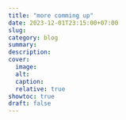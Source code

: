 ```yaml
---
title: "more comming up"
date: 2023-12-01T23:15:00+07:00
slug: 
category: blog 
summary:
description: 
cover:
  image: 
  alt:
  caption: 
  relative: true
showtoc: true
draft: false
---
```


#

##

###
